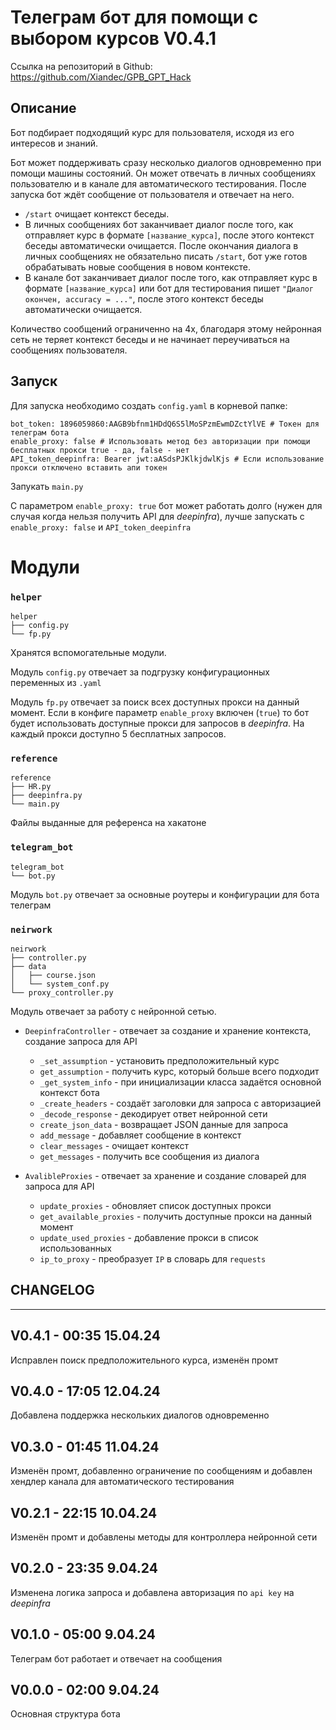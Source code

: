 # Телеграм бот для помощи с выбором курсов V0.4.1
Ссылка на репозиторий в Github: https://github.com/Xiandec/GPB_GPT_Hack

## Описание
Бот подбирает подходящий курс для пользователя, исходя из его интересов и знаний.

Бот может поддерживать сразу несколько диалогов одновременно при помощи машины состояний. 
Он может отвечать в личных сообщениях пользователю и в канале для автоматического тестирования. 
После запуска бот ждёт сообщение от пользователя и отвечает на него. 
 - `/start` очищает контекст беседы.
 - В личных сообщениях бот заканчивает диалог после того, как отправляет курс в формате `[название_курса]`, после этого контекст беседы автоматически очищается.
После окончания диалога в личных сообщениях не обязательно писать `/start`, бот уже готов обрабатывать новые сообщения в новом контексте.
 - В канале бот заканчивает диалог после того, как отправляет курс в формате `[название_курса]` или бот для тестирования пишет `"Диалог окончен, accuracy = ..."`, после этого контекст беседы автоматически очищается.

Количество сообщений ограниченно на 4х, благодаря этому нейронная сеть не теряет контекст беседы и не начинает переучиваться на сообщениях пользователя. 

## Запуск
Для запуска необходимо создать `config.yaml` в корневой папке:
```
bot_token: 1896059860:AAGB9bfnm1HDdQ6S5lMoSPzmEwmDZctYlVE # Токен для телеграм бота
enable_proxy: false # Использовать метод без авторизации при помощи бесплатных прокси true - да, false - нет
API_token_deepinfra: Bearer jwt:aASdsPJKlkjdwlKjs # Если использование прокси отключено вставить апи токен
```
Запукать `main.py`

С параметром `enable_proxy: true` бот может работать долго (нужен для случая когда нельзя получить API для *deepinfra*), 
лучше запускать с `enable_proxy: false` и `API_token_deepinfra`

# Модули
### `helper`
```
helper
├── config.py
└── fp.py
```
Хранятся вспомогательные модули.

Модуль `config.py` отвечает за подгрузку конфигурационных переменных из `.yaml`

Модуль `fp.py` отвечает за поиск всех доступных прокси на данный момент. 
Если в конфиге параметр `enable_proxy` включен (`true`) то бот будет использовать доступные прокси для запросов в *deepinfra*. 
На каждый прокси доступно 5 бесплатных запросов.
### `reference`
```
reference
├── HR.py
├── deepinfra.py
└── main.py
```
Файлы выданные для референса на хакатоне
### `telegram_bot`
```
telegram_bot
└── bot.py
```
Модуль `bot.py` отвечает за основные роутеры и конфигурации для бота телеграм
### `neirwork`
```
neirwork
├── controller.py
├── data
│   ├── course.json
│   └── system_conf.py
└── proxy_controller.py
```
Модуль отвечает за работу с нейронной сетью.

 - `DeepinfraController` - отвечает за создание и хранение контекста, создание запроса для API
   - `_set_assumption` - установить предположительный курс
   - `get_assumption` - получить курс, который больше всего подходит
   - `_get_system_info` - при инициализации класса задаётся основной контекст бота
   - `_create_headers` - создаёт заголовки для запроса с авторизацией
   - `_decode_response` - декодирует ответ нейронной сети
   - `create_json_data` - возвращает JSON данные для запроса
   - `add_message` - добавляет сообщение в контекст
   - `clear_messages` - очищает контекст
   - `get_messages` - получить все сообщения из диалога


 - `AvalibleProxies` - отвечает за хранение и создание словарей для запроса для API
   - `update_proxies` - обновляет список доступных прокси
   - `get_available_proxies` - получить доступные прокси на данный момент
   - `update_used_proxies` - добавление прокси в список использованных
   - `ip_to_proxy` - преобразует `IP` в словарь для `requests`

## CHANGELOG

---

## V0.4.1 - 00:35 15.04.24
Исправлен поиск предположительного курса, изменён промт

## V0.4.0 - 17:05 12.04.24
Добавлена поддержка нескольких диалогов одновременно

## V0.3.0 - 01:45 11.04.24
Изменён промт, добавленно ограничение по сообщениям и добавлен хендлер канала для автоматического тестирования

## V0.2.1 - 22:15 10.04.24
Изменён промт и добавлены методы для контроллера нейронной сети

## V0.2.0 - 23:35 9.04.24
Изменена логика запроса и добавлена авторизация по `api key` на *deepinfra*

## V0.1.0 - 05:00 9.04.24
Телеграм бот работает и отвечает на сообщения

## V0.0.0 - 02:00 9.04.24
Основная структура бота
